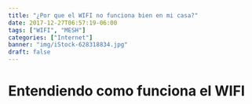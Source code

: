 ```yaml
---
title: "¿Por que el WIFI no funciona bien en mi casa?"
date: 2017-12-27T06:57:19-06:00
tags: ["WIFI", "MESH"]
categories: ["Internet"]
banner: "img/iStock-628318834.jpg"
draft: false
---
```


# Entendiendo como funciona el WIFI
